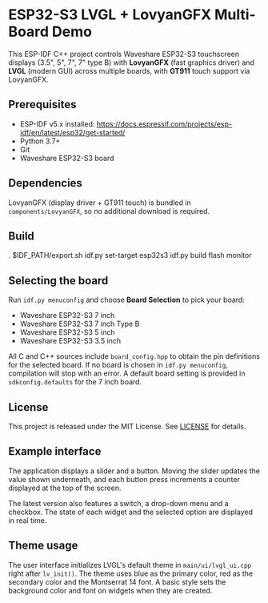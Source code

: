 # ESP32-S3 LVGL + LovyanGFX Multi-Board Demo

This ESP-IDF C++ project controls Waveshare ESP32-S3 touchscreen displays (3.5", 5", 7", 7" type B) with **LovyanGFX** (fast graphics driver) and **LVGL** (modern GUI) across multiple boards, with **GT911** touch support via LovyanGFX.

## Prerequisites

- ESP-IDF v5.x installed: https://docs.espressif.com/projects/esp-idf/en/latest/esp32/get-started/
- Python 3.7+
- Git
- Waveshare ESP32-S3 board

## Dependencies

LovyanGFX (display driver + GT911 touch) is bundled in
`components/LovyanGFX`, so no additional download is required.

## Build

. $IDF_PATH/export.sh
idf.py set-target esp32s3
idf.py build flash monitor

## Selecting the board

Run `idf.py menuconfig` and choose **Board Selection** to pick your board:
- Waveshare ESP32-S3 7 inch
- Waveshare ESP32-S3 7 inch Type B
- Waveshare ESP32-S3 5 inch
- Waveshare ESP32-S3 3.5 inch

All C and C++ sources include `board_config.hpp` to obtain the pin definitions for the selected board.
If no board is chosen in `idf.py menuconfig`, compilation will stop with an error. A default board setting is provided in `sdkconfig.defaults` for the 7 inch board.

## License

This project is released under the MIT License. See [LICENSE](LICENSE) for details.

## Example interface

The application displays a slider and a button. Moving the slider updates the value shown underneath, and each button press increments a counter displayed at the top of the screen.

The latest version also features a switch, a drop-down menu and a checkbox.
The state of each widget and the selected option are displayed in real time.

## Theme usage

The user interface initializes LVGL's default theme in `main/ui/lvgl_ui.cpp` right after
`lv_init()`. The theme uses blue as the primary color, red as the secondary color
and the Montserrat 14 font. A basic style sets the background color and font on
widgets when they are created.
